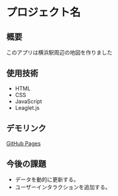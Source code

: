 # プロジェクト名
## 概要
このアプリは横浜駅周辺の地図を作りました

## 使用技術
- HTML
- CSS
- JavaScript
- Leaglet.js

## デモリンク
[GitHub Pages](https://<username>.github.io/<project-name>/)

## 今後の課題
- データを動的に更新する。
- ユーザーインタラクションを追加する。
